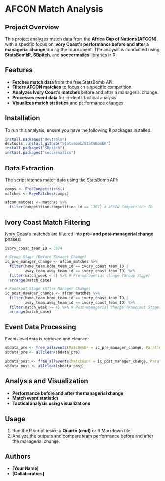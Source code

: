 # AFCON Match Analysis

## Project Overview
This project analyzes match data from the **Africa Cup of Nations (AFCON)**, with a specific focus on **Ivory Coast's performance before and after a managerial change** during the tournament. The analysis is conducted using **StatsBombR**, **SBpitch**, and **soccermatics** libraries in R.

## Features
- **Fetches match data** from the free StatsBomb API.
- **Filters AFCON matches** to focus on a specific competition.
- **Analyzes Ivory Coast’s matches** before and after a managerial change.
- **Processes event data** for in-depth tactical analysis.
- **Visualizes match statistics** and performance changes.

## Installation

To run this analysis, ensure you have the following R packages installed:

```r
install.packages("devtools")
devtools::install_github("StatsBomb/StatsBombR")
install.packages("SBpitch")
install.packages("soccermatics")
```

## Data Extraction

The script fetches match data using the StatsBomb API:

```r
comps <- FreeCompetitions()
matches <- FreeMatches(comps)

afcon_matches <- matches %>% 
  filter(competition.competition_id == 1267) # AFCON Competition ID
```

## Ivory Coast Match Filtering

Ivory Coast’s matches are filtered into **pre- and post-managerial change** phases:

```r
ivory_coast_team_ID = 3374

# Group Stage (Before Manager Change)
ic_pre_manager_change <- afcon_matches %>% 
  filter(home_team.home_team_id == ivory_coast_team_ID | 
         away_team.away_team_id == ivory_coast_team_ID) %>% 
  filter(match_week < 4) %>% # Pre-managerial change (Group Stage)
  arrange(match_date)

# Knockout Stage (After Manager Change)
ic_post_manager_change <- afcon_matches %>% 
  filter(home_team.home_team_id == ivory_coast_team_ID | 
         away_team.away_team_id == ivory_coast_team_ID) %>% 
  filter(match_week >= 4) %>% # Post-managerial change (Knockout Stage)
  arrange(match_date)
```

## Event Data Processing

Event-level data is retrieved and cleaned:

```r
sbdata_pre <- free_allevents(MatchesDF = ic_pre_manager_change, Parallel = T)
sbdata_pre <- allclean(sbdata_pre)

sbdata_post <- free_allevents(MatchesDF = ic_post_manager_change, Parallel = T)
sbdata_post <- allclean(sbdata_post)
```

## Analysis and Visualization

- **Performance before and after the managerial change**
- **Match event statistics**
- **Tactical analysis using visualizations**

## Usage

1. Run the R script inside a **Quarto (qmd)** or R Markdown file.
2. Analyze the outputs and compare team performance before and after the managerial change.

## Authors
- **[Your Name]**
- **[Collaborators]**
